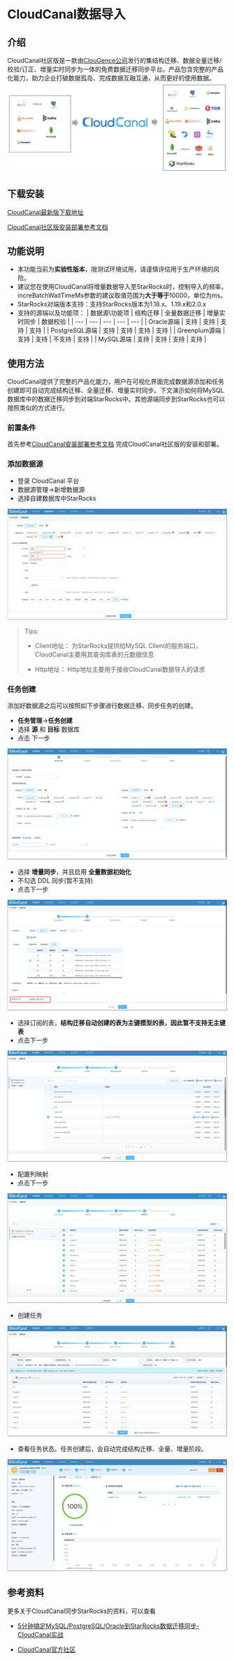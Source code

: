 # CloudCanal数据导入

## 介绍

CloudCanal社区版是一款由[ClouGence公司](https://www.clougence.com)发行的集结构迁移、数据全量迁移/校验/订正、增量实时同步为一体的免费数据迁移同步平台。产品包含完整的产品化能力，助力企业打破数据孤岛、完成数据互融互通，从而更好的使用数据。
![image.png](../assets/3.11-1.png)

## 下载安装

[CloudCanal最新版下载地址](https://cloudcanal-community.oss-cn-hangzhou.aliyuncs.com/latest/cloudcanal.7z)

[CloudCanal社区版安装部署参考文档](https://doc-cloudcanal.clougence.com/operation/install_linux)

## 功能说明

- 本功能当前为**实验性版本**，限测试环境试用，请谨慎评估用于生产环境的风险。
- 建议您在使用CloudCanal将增量数据导入至StarRocks时，控制导入的频率，increBatchWaitTimeMs参数的建议取值范围为**大于等于**10000，单位为ms。
- StarRocks对端版本支持：支持StarRocks版本为1.18.x、1.19.x和2.0.x
- 支持的源端以及功能项：
  | 数据源\功能项 | 结构迁移 | 全量数据迁移 | 增量实时同步 | 数据校验 |
  | --- | --- | --- | --- | --- |
  | Oracle源端 | 支持 | 支持 | 支持 | 支持 |
  | PostgreSQL源端 | 支持 | 支持 | 支持 | 支持 |
  | Greenplum源端 | 支持 | 支持 | 不支持 | 支持 |
  | MySQL源端 | 支持 | 支持 | 支持 | 支持 |
  
## 使用方法

CloudCanal提供了完整的产品化能力，用户在可视化界面完成数据源添加和任务创建即可自动完成结构迁移、全量迁移、增量实时同步。下文演示如何将MySQL数据库中的数据迁移同步到对端StarRocks中。其他源端同步到StarRocks也可以按照类似的方式进行。

### 前置条件

首先参考[CloudCanal安装部署参考文档](https://www.askcug.com/topic/75) 完成CloudCanal社区版的安装和部署。

### 添加数据源

- 登录 CloudCanal 平台
- 数据源管理->新增数据源
- 选择自建数据库中StarRocks

![image.png](../assets/3.11-2.png)

> Tips:
>
> - Client地址： 为StarRocks提供给MySQL Client的服务端口，CloudCanal主要用其查询库表的元数据信息
>
> - Http地址： Http地址主要用于接收CloudCanal数据导入的请求

### 任务创建

添加好数据源之后可以按照如下步骤进行数据迁移、同步任务的创建。

- **任务管理**->**任务创建**
- 选择 **源** 和 **目标** 数据库
- 点击 下一步

![image.png](../assets/3.11-3.png)

- 选择 **增量同步**，并且启用 **全量数据初始化**
- 不勾选 DDL 同步(暂不支持)
- 点击下一步

![image.png](../assets/3.11-4.png)

- 选择订阅的表，**结构迁移自动创建的表为主键模型的表，因此暂不支持无主键表**
- 点击下一步

![image.png](../assets/3.11-5.png)

- 配置列映射
- 点击下一步

![image.png](../assets/3.11-6.png)

- 创建任务

![image.png](../assets/3.11-7.png)

- 查看任务状态。任务创建后，会自动完成结构迁移、全量、增量阶段。

![image.png](../assets/3.11-8.png)

## 参考资料

更多关于CloudCanal同步StarRocks的资料，可以查看

- [5分钟搞定MySQL/PostgreSQL/Oracle到StarRocks数据迁移同步-CloudCanal实战](https://www.askcug.com/topic/262)

- [CloudCanal官方社区](https://www.askcug.com/)
